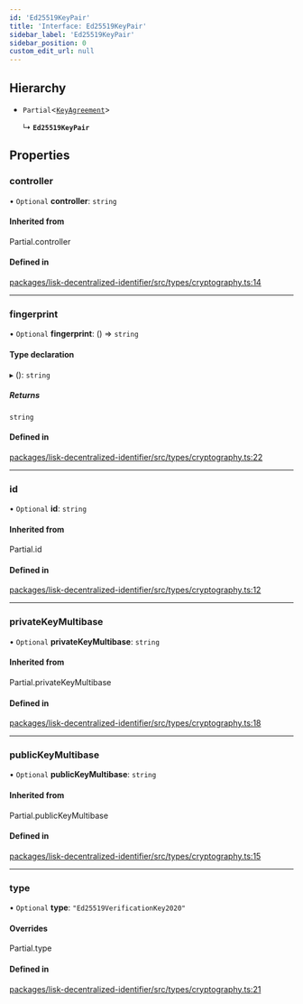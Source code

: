 ```yaml
---
id: 'Ed25519KeyPair'
title: 'Interface: Ed25519KeyPair'
sidebar_label: 'Ed25519KeyPair'
sidebar_position: 0
custom_edit_url: null
---
```


## Hierarchy

- `Partial`<[`KeyAgreement`](../modules.md#keyagreement)\>

  ↳ **`Ed25519KeyPair`**

## Properties

### controller

• `Optional` **controller**: `string`

#### Inherited from

Partial.controller

#### Defined in

[packages/lisk-decentralized-identifier/src/types/cryptography.ts:14](https://github.com/aldhosutra/lisk-did/blob/0afbaf5/packages/lisk-decentralized-identifier/src/types/cryptography.ts#L14)

---

### fingerprint

• `Optional` **fingerprint**: () => `string`

#### Type declaration

▸ (): `string`

##### Returns

`string`

#### Defined in

[packages/lisk-decentralized-identifier/src/types/cryptography.ts:22](https://github.com/aldhosutra/lisk-did/blob/0afbaf5/packages/lisk-decentralized-identifier/src/types/cryptography.ts#L22)

---

### id

• `Optional` **id**: `string`

#### Inherited from

Partial.id

#### Defined in

[packages/lisk-decentralized-identifier/src/types/cryptography.ts:12](https://github.com/aldhosutra/lisk-did/blob/0afbaf5/packages/lisk-decentralized-identifier/src/types/cryptography.ts#L12)

---

### privateKeyMultibase

• `Optional` **privateKeyMultibase**: `string`

#### Inherited from

Partial.privateKeyMultibase

#### Defined in

[packages/lisk-decentralized-identifier/src/types/cryptography.ts:18](https://github.com/aldhosutra/lisk-did/blob/0afbaf5/packages/lisk-decentralized-identifier/src/types/cryptography.ts#L18)

---

### publicKeyMultibase

• `Optional` **publicKeyMultibase**: `string`

#### Inherited from

Partial.publicKeyMultibase

#### Defined in

[packages/lisk-decentralized-identifier/src/types/cryptography.ts:15](https://github.com/aldhosutra/lisk-did/blob/0afbaf5/packages/lisk-decentralized-identifier/src/types/cryptography.ts#L15)

---

### type

• `Optional` **type**: `"Ed25519VerificationKey2020"`

#### Overrides

Partial.type

#### Defined in

[packages/lisk-decentralized-identifier/src/types/cryptography.ts:21](https://github.com/aldhosutra/lisk-did/blob/0afbaf5/packages/lisk-decentralized-identifier/src/types/cryptography.ts#L21)
